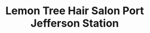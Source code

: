 ---
title: "Lemon Tree Hair Salon Port Jefferson Station"
url: /port-jefferson-station/lemon-tree-hair-salon-port-jefferson-station/
shop: hairdresser
---